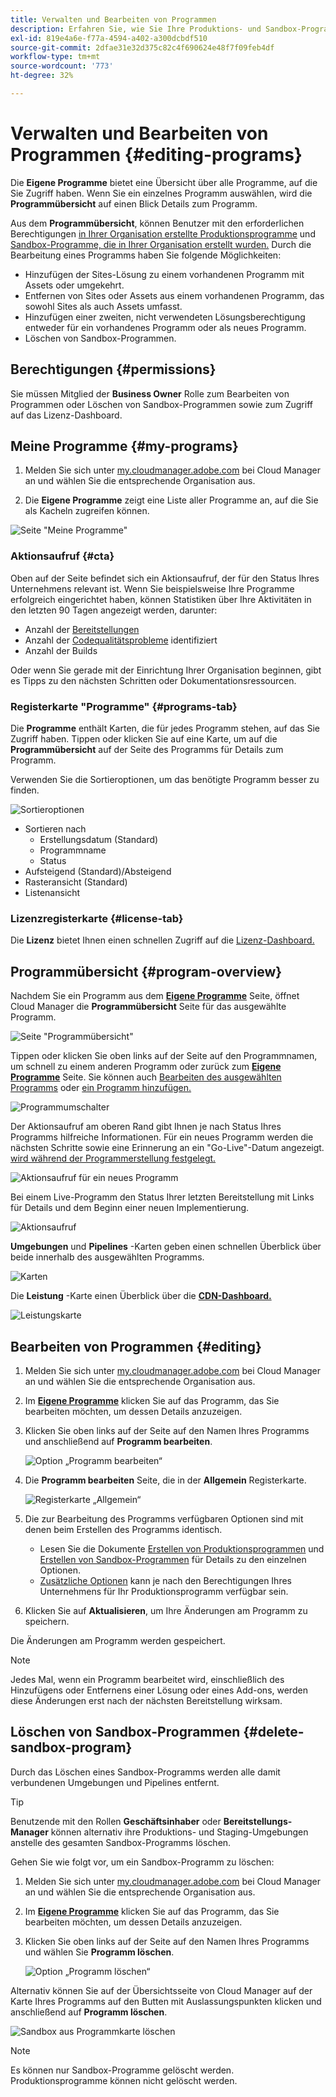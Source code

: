 ```yaml
---
title: Verwalten und Bearbeiten von Programmen
description: Erfahren Sie, wie Sie Ihre Produktions- und Sandbox-Programme bearbeiten, um ihre Optionen nach der Erstellung anzupassen.
exl-id: 819e4a6e-f77a-4594-a402-a300dcbdf510
source-git-commit: 2dfae31e32d375c82c4f690624e48f7f09feb4df
workflow-type: tm+mt
source-wordcount: '773'
ht-degree: 32%

---
```



# Verwalten und Bearbeiten von Programmen {#editing-programs}

Die **Eigene Programme** bietet eine Übersicht über alle Programme, auf die Sie Zugriff haben. Wenn Sie ein einzelnes Programm auswählen, wird die **Programmübersicht** auf einen Blick Details zum Programm.

Aus dem **Programmübersicht**, können Benutzer mit den erforderlichen Berechtigungen [in Ihrer Organisation erstellte Produktionsprogramme](creating-production-programs.md) und [Sandbox-Programme, die in Ihrer Organisation erstellt wurden.](creating-sandbox-programs.md) Durch die Bearbeitung eines Programms haben Sie folgende Möglichkeiten:

* Hinzufügen der Sites-Lösung zu einem vorhandenen Programm mit Assets oder umgekehrt.
* Entfernen von Sites oder Assets aus einem vorhandenen Programm, das sowohl Sites als auch Assets umfasst.
* Hinzufügen einer zweiten, nicht verwendeten Lösungsberechtigung entweder für ein vorhandenes Programm oder als neues Programm.
* Löschen von Sandbox-Programmen.

## Berechtigungen {#permissions}

Sie müssen Mitglied der **Business Owner** Rolle zum Bearbeiten von Programmen oder Löschen von Sandbox-Programmen sowie zum Zugriff auf das Lizenz-Dashboard.

## Meine Programme {#my-programs}

1. Melden Sie sich unter [my.cloudmanager.adobe.com](https://my.cloudmanager.adobe.com/) bei Cloud Manager an und wählen Sie die entsprechende Organisation aus.

1. Die **Eigene Programme** zeigt eine Liste aller Programme an, auf die Sie als Kacheln zugreifen können.

![Seite &quot;Meine Programme&quot;](/help/implementing/cloud-manager/assets/my-programs.png)

### Aktionsaufruf {#cta}

Oben auf der Seite befindet sich ein Aktionsaufruf, der für den Status Ihres Unternehmens relevant ist. Wenn Sie beispielsweise Ihre Programme erfolgreich eingerichtet haben, können Statistiken über Ihre Aktivitäten in den letzten 90 Tagen angezeigt werden, darunter:

* Anzahl der [Bereitstellungen](/help/implementing/cloud-manager/deploy-code.md)
* Anzahl der [Codequalitätsprobleme](/help/implementing/cloud-manager/code-quality-testing.md) identifiziert
* Anzahl der Builds

Oder wenn Sie gerade mit der Einrichtung Ihrer Organisation beginnen, gibt es Tipps zu den nächsten Schritten oder Dokumentationsressourcen.

### Registerkarte &quot;Programme&quot; {#programs-tab}

Die **Programme** enthält Karten, die für jedes Programm stehen, auf das Sie Zugriff haben. Tippen oder klicken Sie auf eine Karte, um auf die **Programmübersicht** auf der Seite des Programms für Details zum Programm.

Verwenden Sie die Sortieroptionen, um das benötigte Programm besser zu finden.

![Sortieroptionen](/help/implementing/cloud-manager/assets/my-programs-sorting.png)

* Sortieren nach
   * Erstellungsdatum (Standard)
   * Programmname
   * Status
* Aufsteigend (Standard)/Absteigend
* Rasteransicht (Standard)
* Listenansicht

### Lizenzregisterkarte {#license-tab}

Die **Lizenz** bietet Ihnen einen schnellen Zugriff auf die [Lizenz-Dashboard.](/help/implementing/cloud-manager/license-dashboard.md)

## Programmübersicht {#program-overview}

Nachdem Sie ein Programm aus dem **[Eigene Programme](#my-programs)** Seite, öffnet Cloud Manager die **Programmübersicht** Seite für das ausgewählte Programm.

![Seite &quot;Programmübersicht&quot;](/help/implementing/cloud-manager/assets/program-overview.png)

Tippen oder klicken Sie oben links auf der Seite auf den Programmnamen, um schnell zu einem anderen Programm oder zurück zum **[Eigene Programme](#my-programs)** Seite. Sie können auch [Bearbeiten des ausgewählten Programms](#editing) oder [ein Programm hinzufügen.](/help/implementing/cloud-manager/getting-access-to-aem-in-cloud/creating-production-programs.md)

![Programmumschalter](/help/implementing/cloud-manager/assets/program-switcher.png)

Der Aktionsaufruf am oberen Rand gibt Ihnen je nach Status Ihres Programms hilfreiche Informationen. Für ein neues Programm werden die nächsten Schritte sowie eine Erinnerung an ein &quot;Go-Live&quot;-Datum angezeigt. [wird während der Programmerstellung festgelegt.](/help/implementing/cloud-manager/getting-access-to-aem-in-cloud/editing-programs.md)

![Aktionsaufruf für ein neues Programm](/help/implementing/cloud-manager/assets/info-banner-new-program.png)

Bei einem Live-Programm den Status Ihrer letzten Bereitstellung mit Links für Details und dem Beginn einer neuen Implementierung.

![Aktionsaufruf](/help/implementing/cloud-manager/assets/info-banner.png)

**Umgebungen** und **Pipelines** -Karten geben einen schnellen Überblick über beide innerhalb des ausgewählten Programms.

![Karten](/help/implementing/cloud-manager/assets/environments-pipelines.png)

Die **Leistung** -Karte einen Überblick über die **[CDN-Dashboard.](/help/implementing/cloud-manager/cdn-performance.md)**

![Leistungskarte](/help/implementing/cloud-manager/assets/cdn-performance-dashboard.png)

## Bearbeiten von Programmen {#editing}

1. Melden Sie sich unter [my.cloudmanager.adobe.com](https://my.cloudmanager.adobe.com/) bei Cloud Manager an und wählen Sie die entsprechende Organisation aus.

1. Im **[Eigene Programme](#my-programs)** klicken Sie auf das Programm, das Sie bearbeiten möchten, um dessen Details anzuzeigen.

1. Klicken Sie oben links auf der Seite auf den Namen Ihres Programms und anschließend auf **Programm bearbeiten**.

   ![Option „Programm bearbeiten“](assets/edit-program-overview.png)

1. Die **Programm bearbeiten** Seite, die in der **Allgemein** Registerkarte.

   ![Registerkarte „Allgemein“](assets/edit-program-prod1.png)

1. Die zur Bearbeitung des Programms verfügbaren Optionen sind mit denen beim Erstellen des Programms identisch.
   * Lesen Sie die Dokumente [Erstellen von Produktionsprogrammen](/help/implementing/cloud-manager/getting-access-to-aem-in-cloud/creating-production-programs.md) und [Erstellen von Sandbox-Programmen](/help/implementing/cloud-manager/getting-access-to-aem-in-cloud/creating-sandbox-programs.md) für Details zu den einzelnen Optionen.
   * [Zusätzliche Optionen](/help/implementing/cloud-manager/getting-access-to-aem-in-cloud/creating-production-programs.md#options) kann je nach den Berechtigungen Ihres Unternehmens für Ihr Produktionsprogramm verfügbar sein.

1. Klicken Sie auf **Aktualisieren**, um Ihre Änderungen am Programm zu speichern.

Die Änderungen am Programm werden gespeichert.

>[!NOTE]
>
>Jedes Mal, wenn ein Programm bearbeitet wird, einschließlich des Hinzufügens oder Entfernens einer Lösung oder eines Add-ons, werden diese Änderungen erst nach der nächsten Bereitstellung wirksam.

## Löschen von Sandbox-Programmen {#delete-sandbox-program}

Durch das Löschen eines Sandbox-Programms werden alle damit verbundenen Umgebungen und Pipelines entfernt.

>[!TIP]
>
>Benutzende mit den Rollen **Geschäftsinhaber** oder **Bereitstellungs-Manager** können alternativ ihre Produktions- und Staging-Umgebungen anstelle des gesamten Sandbox-Programms löschen.

Gehen Sie wie folgt vor, um ein Sandbox-Programm zu löschen:

1. Melden Sie sich unter [my.cloudmanager.adobe.com](https://my.cloudmanager.adobe.com/) bei Cloud Manager an und wählen Sie die entsprechende Organisation aus.

1. Im **[Eigene Programme](#my-programs)** klicken Sie auf das Programm, das Sie bearbeiten möchten, um dessen Details anzuzeigen.

1. Klicken Sie oben links auf der Seite auf den Namen Ihres Programms und wählen Sie **Programm löschen**.

   ![Option „Programm löschen“](assets/delete-sandbox1.png)

Alternativ können Sie auf der Übersichtsseite von Cloud Manager auf der Karte Ihres Programms auf den Butten mit Auslassungspunkten klicken und anschließend auf **Programm löschen**.

![Sandbox aus Programmkarte löschen](assets/delete-sandbox2.png)

>[!NOTE]
>
>Es können nur Sandbox-Programme gelöscht werden. Produktionsprogramme können nicht gelöscht werden.
